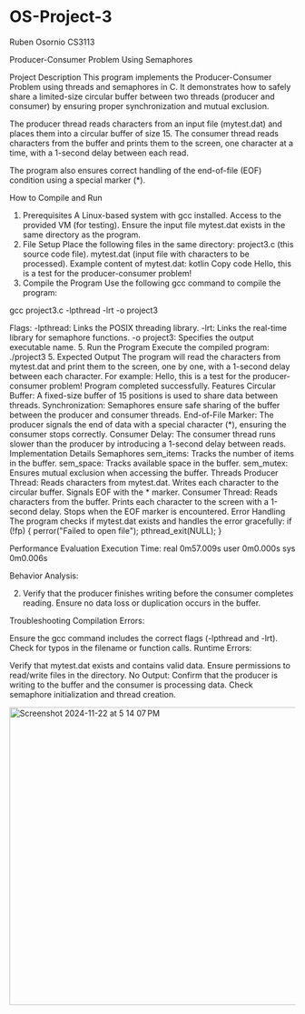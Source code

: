 # OS-Project-3

Ruben Osornio
CS3113

Producer-Consumer Problem Using Semaphores

Project Description
This program implements the Producer-Consumer Problem using threads and semaphores in C. It demonstrates how to safely share a limited-size circular buffer between two threads (producer and consumer) by ensuring proper synchronization and mutual exclusion.

The producer thread reads characters from an input file (mytest.dat) and places them into a circular buffer of size 15. The consumer thread reads characters from the buffer and prints them to the screen, one character at a time, with a 1-second delay between each read.

The program also ensures correct handling of the end-of-file (EOF) condition using a special marker (*).

How to Compile and Run
1. Prerequisites
A Linux-based system with gcc installed.
Access to the provided VM (for testing).
Ensure the input file mytest.dat exists in the same directory as the program.
2. File Setup
Place the following files in the same directory:
project3.c (this source code file).
mytest.dat (input file with characters to be processed).
Example content of mytest.dat:
kotlin
Copy code
Hello, this is a test for the producer-consumer problem!
3. Compile the Program
Use the following gcc command to compile the program:

gcc project3.c -lpthread -lrt -o project3

Flags:
-lpthread: Links the POSIX threading library.
-lrt: Links the real-time library for semaphore functions.
-o project3: Specifies the output executable name.
5. Run the Program
Execute the compiled program:
./project3
5. Expected Output
The program will read the characters from mytest.dat and print them to the screen, one by one, with a 1-second delay between each character. For example:
Hello, this is a test for the producer-consumer problem!
Program completed successfully.
Features
Circular Buffer:
A fixed-size buffer of 15 positions is used to share data between threads.
Synchronization:
Semaphores ensure safe sharing of the buffer between the producer and consumer threads.
End-of-File Marker:
The producer signals the end of data with a special character (*), ensuring the consumer stops correctly.
Consumer Delay:
The consumer thread runs slower than the producer by introducing a 1-second delay between reads.
Implementation Details
Semaphores
sem_items: Tracks the number of items in the buffer.
sem_space: Tracks available space in the buffer.
sem_mutex: Ensures mutual exclusion when accessing the buffer.
Threads
Producer Thread:
Reads characters from mytest.dat.
Writes each character to the circular buffer.
Signals EOF with the * marker.
Consumer Thread:
Reads characters from the buffer.
Prints each character to the screen with a 1-second delay.
Stops when the EOF marker is encountered.
Error Handling
The program checks if mytest.dat exists and handles the error gracefully:
if (!fp) {
    perror("Failed to open file");
    pthread_exit(NULL);
}

Performance Evaluation
Execution Time:
real	0m57.009s
user	0m0.000s
sys	0m0.006s

Behavior Analysis:

2. Verify that the producer finishes writing before the consumer completes reading.
Ensure no data loss or duplication occurs in the buffer.

Troubleshooting
Compilation Errors:

Ensure the gcc command includes the correct flags (-lpthread and -lrt).
Check for typos in the filename or function calls.
Runtime Errors:

Verify that mytest.dat exists and contains valid data.
Ensure permissions to read/write files in the directory.
No Output:
Confirm that the producer is writing to the buffer and the consumer is processing data.
Check semaphore initialization and thread creation.

<img width="524" alt="Screenshot 2024-11-22 at 5 14 07 PM" src="https://github.com/user-attachments/assets/62d59d1b-7807-47a2-9161-f53a87a7afac">
